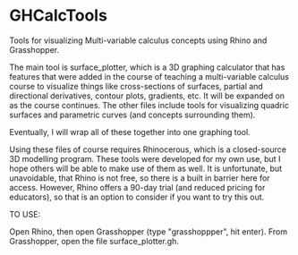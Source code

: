 # GHCalcTools
Tools for visualizing Multi-variable calculus concepts using Rhino and Grasshopper.

The main tool is surface_plotter, which is a 3D graphing calculator that has features that were added in the course of teaching a multi-variable calculus course to visualize things like cross-sections of surfaces, partial and directional derivatives, contour plots, gradients, etc. It will be expanded on as the course continues. The other files include tools for visualizing quadric surfaces and parametric curves (and concepts surrounding them). 

Eventually, I will wrap all of these together into one graphing tool. 

Using these files of course requires Rhinocerous, which is a closed-source 3D modelling program. These tools were developed for my own use, but I hope others will be able to make use of them as well. It is unfortunate, but unavoidable, that Rhino is not free, so there is a built in barrier here for access. However, Rhino offers a 90-day trial (and reduced pricing for educators), so that is an option to consider if you want to try this out.

TO USE:

Open Rhino, then open Grasshopper (type "grasshoppper", hit enter). From Grasshopper, open the file surface_plotter.gh. 
